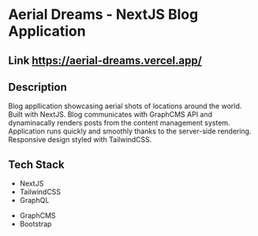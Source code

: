 # Aerial Dreams - NextJS Blog Application


## Link https://aerial-dreams.vercel.app/


## Description
Blog appllication showcasing aerial shots of locations around the world.
Built with NextJS. Blog communicates with GraphCMS API and
dynaminacally renders posts from the content management system.
Application runs quickly and smoothly thanks to the server-side rendering.
Responsive design styled with TailwindCSS.


## Tech Stack
- NextJS
- TailwindCSS
- GraphQL
* GraphCMS
* Bootstrap
